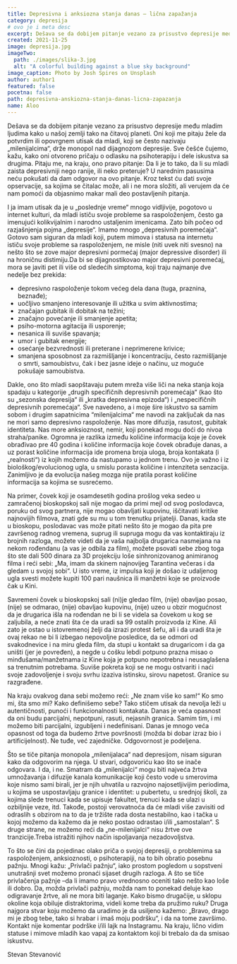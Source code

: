 ```yaml
---
title: Depresivna i anksiozna stanja danas – lična zapažanja
category: depresija
# ovo je i meta desc
excerpt: Dešava se da dobijem pitanje vezano za prisustvo depresije među mladim ljudima kako u našoj zemlji tako na čitavoj planeti. 
created: 2021-11-25
image: depresija.jpg
imageTwo:
  path: ./images/slika-3.jpg
  alt: "A colorful building against a blue sky background"
image_caption: Photo by Josh Spires on Unsplash
author: author1
featured: false
pocetna: false
path: depresivna-anskiozna-stanja-danas-licna-zapazanja
name: Aloo
---
```


Dešava se da dobijem pitanje vezano za prisustvo depresije među mladim ljudima kako u našoj zemlji tako na čitavoj planeti. Oni koji me pitaju žele da potvrdim ili opovrgnem utisak da mladi, koji se često nazivaju „milenijalcima“, drže monopol nad dijagnozom depresije. Sve češće čujemo, kažu, kako oni otvoreno pričaju o odlasku na psihoterapiju i dele iskustva sa drugima. Pitaju me, na kraju, ono pravo pitanje: Da li je to tako, da li su mladi zaista depresivniji nego ranije, ili neko preteruje? U narednim pasusima neću pokušati da dam odgovor na ovo pitanje. Kroz tekst ću dati svoje opservacije, sa kojima se čitalac može, ali i ne mora složiti, ali verujem da će nam pomoći da objasnimo makar mali deo postavljenih pitanja.

I ja imam utisak da je u „poslednje vreme“ mnogo vidljivije, pogotovo u internet kulturi, da mladi ističu svoje probleme sa raspoloženjem, često ga imenujući kolikvijalnim i narodno ustaljenim imenicama. Zato bih počeo od razjašnjenja pojma „depresije“. Imamo mnogo „depresivnih poremećaja“. Gotovo sam siguran da mladi koji, putem mimova i statusa na internetu ističu svoje probleme sa raspoloženjem, ne misle (niti uvek niti svesno) na nešto što se zove major depresivni pormećaj (major depressive disorder) ili na hroničnu distimiju.Da bi se dijagnostikovao major depresivni poremećaj, mora se javiti pet ili više od sledećih simptoma, koji traju najmanje dve nedelje bez prekida: 
- depresivno raspoloženje tokom većeg dela dana (tuga, praznina, beznađe); 
- uočljivo smanjeno interesovanje ili užitka u svim aktivnostima; 
- značajan gubitak ili dobitak na težini; 
- značajno povećanje ili smanjenje apetita; 
- psiho-motorna agitacija ili usporenje; 
- nesanica ili suviše spavanja; 
- umor i gubitak energije; 
- osećanje bezvrednosti ili preterane i neprimerene krivice; 
- smanjena sposobnost za razmišljanje i koncentraciju, često razmišljanje o smrti, samoubistvu, čak i bez jasne ideje o načinu, uz moguće pokušaje samoubistva.

Dakle, ono što mladi saopštavaju putem mreža više liči na neka stanja koja spadaju u kategorije „drugih specifičnih depresivnih poremećaja“ (kao što su „sezonska depresija“ ili „kratka depresivna epizoda“) i „nespecifičnih depresivnih poremećaja“. Sve navedeno, a i moje šire iskustvo sa samim sobom i drugim sapatnicima “milenijalcima“ me navodi na zaključak da nas ne mori samo depresivno raspoloženje. Nas more difuzija, rasutost, gubitak identiteta. Nas more anksioznost, nemir, koji ponekad mogu doći do nivoa straha/panike. 
Ogromna je razlika između količine informacija koje je čovek obrađivao pre 40 godina i količine informacija koje čovek obrađuje danas, a uz porast količine informacija ide promena broja uloga, broja kontakata (i „realnosti“) iz kojih možemo da nastupamo u jednom trenu. Ovo je važno i iz biološkog/evolucionog ugla, u smislu porasta količine i intenziteta senzacija. Zanimljivo je da evolucija našeg mozga nije pratila porast količine informacija sa kojima se susrećemo.

Na primer, čovek koji je osamdesetih godina prošlog veka sedeo u zamračenoj bioskopskoj sali nije mogao da primi mejl od svog poslodavca, poruku od svog partnera, nije mogao obavljati kupovinu, iščitavati kritike najnovijih filmova, znati gde su mu u tom trenutku prijatelji. Danas, kada ste u bioskopu, poslodavac vas može pitati nešto što je mogao da pita pre završenog radnog vremena, suprug ili supruga mogu da vas kontaktiraju iz brojnih razloga, možete videti da je vaša najbolja drugarica nasmejana na nekom rođendanu (a vas je odbila za film), možete psovati sebe zbog toga što ste dali 500 dinara za 3D projekciju loše sinhronizovanog animiranog filma i reći sebi: „Ma, imam da skinem najnovijeg Tarantina večeras i da gledam u svojoj sobi“. U isto vreme, iz impulsa koji je došao iz udaljenog ugla svesti možete kupiti 100 pari naušnica ili manžetni koje se proizvode čak u Kini. 

Savremeni čovek u bioskopskoj sali (ni)je gledao film, (nije) obavljao posao, (nije) se odmarao, (nije) obavljao kupovinu, (nije) uzeo u obzir mogućnost da je drugarica išla na rođendan ne bi li se videla sa čovekom u kog se zaljubila, a neće znati šta će da uradi sa 99 ostalih proizvoda iz Kine. Ali zato je ostao u istovremenoj želji da izrazi protest šefu, ali i da uradi šta je ovaj rekao ne bi li izbegao nepovoljne posledice, da se odmori od svakodnevice i na miru gleda film, da stupi u kontakt sa drugaricom i da ga uništi (jer je povređen), a negde u ćošku lebdi potpuno prazna misao o minđušama/manžetnama iz Kine koja je potpuno nepotrebna i neusaglašena sa trenutnim potrebama. Suviše pokreta koji se ne mogu ostvariti i naći svoje zadovoljenje i svoju svrhu izaziva istinsku, sirovu napetost. Granice su razgrađene.

Na kraju ovakvog dana sebi možemo reći: „Ne znam više ko sam!“ Ko smo mi, šta smo mi? Kako definišemo sebe? Tako stičem utisak da nevolja leži u autentičnosti, punoći i funkcionalnosti kontakata. Danas je veća opasnost da oni budu parcijalni, nepotpuni, rasuti, nejasnih granica. Samim tim, i mi možemo biti parcijalni, izgubljeni i nedefinisani. Danas je mnogo veća opasnost od toga da budemo žrtve površnosti (možda bi dobar izraz bio i artificijelnost). Ne tuđe, već zajedničke. Odgovornost je podeljena.

Što se tiče pitanja monopola „milenijalaca“ nad depresijom, nisam siguran kako da odgovorim na njega. U stvari, odgovoriću kao što se inače odgovara. I da, i ne. Smatram da „milenijalci“ mogu biti najveća žrtva umnožavanja i difuzije kanala komunikacije koji često vode u smerovima koje nismo sami birali, jer je njih uhvatila u razvojno najosetljivijim periodima, u kojima se uspostavljaju granice i identitet: u pubertetu, u srednjoj školi, za kojima slede trenuci kada se upisuje fakultet, trenuci kada se ulazi u ozbiljnije veze, itd. Takođe, postoji verovatnoća da će mladi više zavisiti od odraslih s obzirom na to da je tržište rada dosta nestabilno, kao i tačka u kojoj možemo da kažemo da je neko postao odrastao i/ili „samostalan“. S druge strane, ne možemo reći da „ne-milenijalci“ nisu žrtve ove tranzicije.Treba istražiti njihov način ispoljavanja nezadovoljstva.

To što se čini da pojedinac olako priča o svojoj depresiji, o problemima sa raspoloženjem, anksioznosti, o psihoterapiji, na to bih obratio posebnu pažnju. Mnogi kažu: „Privlači pažnju“, iako prostom pogledom u sopstveni unutrašnji svet možemo pronaći sijaset drugih razloga. A što se tiče privlačenja pažnje –da li imamo pravo vrednosno oceniti tako nešto kao loše ili dobro. Da, možda privlači pažnju, možda nam to ponekad deluje kao odigravanje žrtve, ali ne mora biti laganje. Kako bismo drugačije, u sklopu okoline koja obiluje distraktorima, videli kome treba da pružimo ruku? Druga najgora stvar koju možemo da uradimo je da usiljeno kažemo: „Bravo, drago mi je zbog tebe, tako si hrabar i imaš moju podršku“, i da na tome završimo. Kontakt nije komentar podrške i/ili lajk na Instagramu. Na kraju, lično vidim statuse i mimove mladih kao vapaj za kontaktom koji bi trebalo da da smisao iskustvu.

Stevan Stevanović
